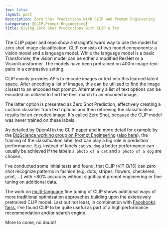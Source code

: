 ```yaml
---
toc: false
layout: post
description: Zero Shot Predictions with CLIP and Prompt Engineering
categories: [CLIP,Prompt Engineering]
title: Giving Zero Shot Predictions with CLIP a Try
---
```

The CLIP paper and repo show a straightforward way to use the model for zero shot image classification. 
CLIP consists of two model components: a vision model and a language model. While the language model
is a basic Transformer, the vision model can be either a modified ResNet or a VisionTransformer. 
The models have been pretrained on 400m image-text-pairs in a contrastive setting.


CLIP mainly provides APIs to encode images or text into this learned latent space.
After encoding a list of images, this can be utilized to find the image closest to an encoded text prompt.
Alternatively a list of text options can be encoded an utilized to find the best match to an encoded image.


The latter option is presented as Zero Shot Prediction, effectively creating a custom classifier from text 
options and then retrieving the classification results for an encoded image. It's called Zero Shot, because 
the CLIP model was never trained on these labels. 


As detailed by OpenAI in the CLIP paper and in more detail for example by the 
[BigScience working group on Prompt Engineering](https://docs.google.com/presentation/d/1jj2MdxaJhmwckoN_d3_fQhyU0Qk5xaPALx2k4UYjA3Y/edit#slide=id.p) 
([also here](http://34.133.69.215:8501/)), 
the framing of the classification label text can play a big role in prediction performance. E.g. instead of 
labels `cat` vs. `dog` a better performance can usually be achieved if the labels `a photo of a cat` and 
`a photo of a dog` are chosen.


I've conducted some initial tests and found, that CLIP (ViT-B/16) can zero shot recognize patterns in fashion (e.g.
dots, stripes, flowers, checkered, print, ...) with ~80% accuracy without significant prompt engineering
or fine tuning on additional data.


The work on [multi-language](https://github.com/FreddeFrallan/Multilingual-CLIP) fine tuning of CLIP shows
additional ways of more traditional optimization approaches building upon the extensively pretrained CLIP model.
Last but not least, in combination with [Facebooks faiss](https://github.com/facebookresearch/faiss), I've
found CLIP to be quite useful as part of a high performance recommendation and/or search engine.


More to come, no doubt!
